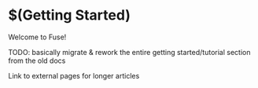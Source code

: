 # $(Getting Started)

Welcome to Fuse!

TODO: basically migrate & rework the entire getting started/tutorial section from the old docs

Link to external pages for longer articles